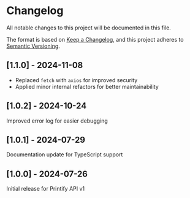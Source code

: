 # Changelog

All notable changes to this project will be documented in this file.

The format is based on [Keep a Changelog](https://keepachangelog.com/en/1.0.0/), and this project adheres to [Semantic Versioning](https://semver.org/spec/v2.0.0.html).

## [1.1.0] - 2024-11-08

- Replaced `fetch` with `axios` for improved security
- Applied minor internal refactors for better maintainability

## [1.0.2] - 2024-10-24

Improved error log for easier debugging

## [1.0.1] - 2024-07-29

Documentation update for TypeScript support

## [1.0.0] - 2024-07-26

Initial release for Printify API v1
